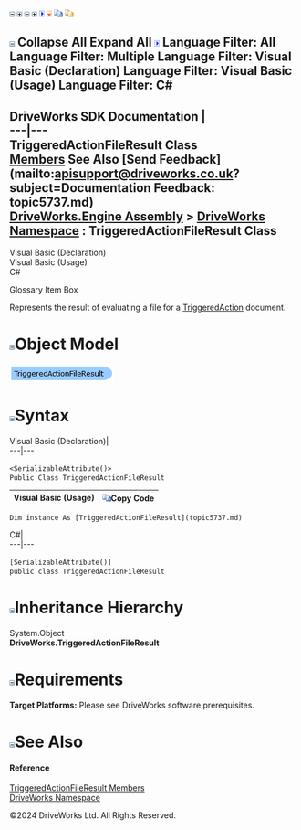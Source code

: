![](dotnetimages/collapse.gif) ![](dotnetimages/expand.gif) ![](dotnetimages/collapse.gif) ![](dotnetimages/expand.gif) ![](dotnetimages/drpdown.gif) ![](dotnetimages/drpdown_orange.gif) ![](dotnetimages/copycode.gif) ![](dotnetimages/copycodeHighlight.gif)

![](dotnetimages/collapse.gif) Collapse All Expand All ![](dotnetimages/drpdown.gif) Language Filter: All  Language Filter: Multiple  Language Filter: Visual Basic (Declaration) Language Filter: Visual Basic (Usage) Language Filter: C#  
---  
DriveWorks SDK Documentation  |   
---|---  
TriggeredActionFileResult Class   
[Members](topic5738.md) See Also [Send Feedback](mailto:apisupport@driveworks.co.uk?subject=Documentation Feedback: topic5737.md)  
[DriveWorks.Engine Assembly](topic2156.md) > [DriveWorks Namespace](topic2159.md) : TriggeredActionFileResult Class  
---  
  
Visual Basic (Declaration)    
Visual Basic (Usage)    
C# 

Glossary Item Box

Represents the result of evaluating a file for a [TriggeredAction](topic5708.md) document. 

# ![](dotnetimages/collapse.gif)Object Model

![](dotnetdiagramimages/image292.png)

# ![](dotnetimages/collapse.gif)Syntax

Visual Basic (Declaration)|   
---|---  
      
    
    <SerializableAttribute()>
    Public Class TriggeredActionFileResult   
  
Visual Basic (Usage)| ![](dotnetimages/copycode.gif)Copy Code  
---|---  
      
    
    Dim instance As [TriggeredActionFileResult](topic5737.md)  
  
C#|   
---|---  
      
    
    [SerializableAttribute()]
    public class TriggeredActionFileResult   
  
# ![](dotnetimages/collapse.gif)Inheritance Hierarchy

System.Object  
**DriveWorks.TriggeredActionFileResult**  


# ![](dotnetimages/collapse.gif)Requirements

**Target Platforms:** Please see DriveWorks software prerequisites.

# ![](dotnetimages/collapse.gif)See Also

#### Reference

[TriggeredActionFileResult Members](topic5738.md)   
[DriveWorks Namespace](topic2159.md)

©2024 DriveWorks Ltd. All Rights Reserved.
